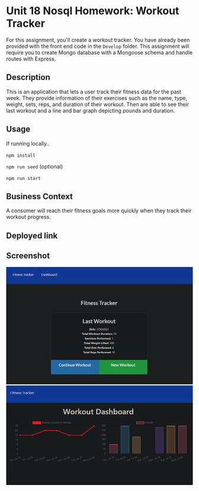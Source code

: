 # Unit 18 Nosql Homework: Workout Tracker

For this assignment, you'll create a workout tracker. You have already been provided with the front end code in the `Develop` folder. This assignment will require you to create Mongo database with a Mongoose schema and handle routes with Express.

## Description
This is an application that lets a user track their fitness data for the past week. They provide information of their exercises such as the name, type, weight, sets, reps, and duration of their workout. Then are able to see their last workout and a line and bar graph depicting pounds and duration.

## Usage
If running locally..

`npm install`

`npm run seed` (optional)

`npm run start`

## Business Context

A consumer will reach their fitness goals more quickly when they track their workout progress.

## Deployed link

## Screenshot
![homepage](./assets/home.png)
![dashboard](./assets/dash.png)